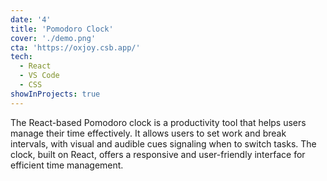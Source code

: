 ```yaml
---
date: '4'
title: 'Pomodoro Clock'
cover: './demo.png'
cta: 'https://oxjoy.csb.app/'
tech:
  - React
  - VS Code
  - CSS
showInProjects: true
---
```


The React-based Pomodoro clock is a productivity tool that helps users manage their time effectively. It allows users to set work and break intervals, with visual and audible cues signaling when to switch tasks. The clock, built on React, offers a responsive and user-friendly interface for efficient time management.
